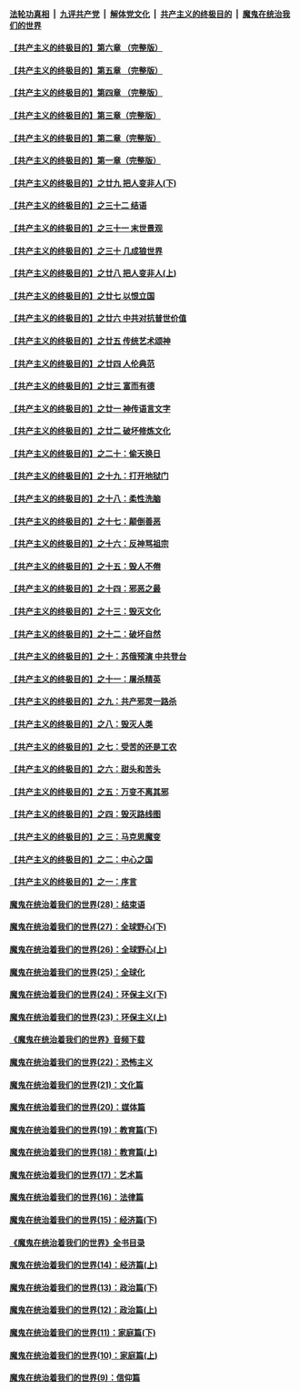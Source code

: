 

####  [法轮功真相](../../../../basic/blob/master/README.md?t=05222201) &nbsp;|&nbsp; [九评共产党](../../../../9ping.md/blob/master/README.md?t=05222201) &nbsp;|&nbsp; [解体党文化](../../../../jtdwh.md/blob/master/README.md?t=05222201)  &nbsp;|&nbsp; [共产主义的终极目的](../../../../gczydzjmd.md/blob/master/README.md?t=05222201) &nbsp;|&nbsp; [魔鬼在统治我们的世界](../../../../mgztzwmdsj.md/blob/master/README.md?t=05222201) 

#### [【共产主义的终极目的】第六章 （完整版）](../pages/nsc422/n11428913.md?t=05222201) 

#### [【共产主义的终极目的】第五章 （完整版）](../pages/nsc422/n11428912.md?t=05222201) 

#### [【共产主义的终极目的】第四章 （完整版）](../pages/nsc422/n11428907.md?t=05222201) 

#### [【共产主义的终极目的】第三章（完整版）](../pages/nsc422/n11428848.md?t=05222201) 

#### [【共产主义的终极目的】第二章（完整版）](../pages/nsc422/n11428831.md?t=05222201) 

#### [【共产主义的终极目的】第一章（完整版）](../pages/nsc422/n11417651.md?t=05222201) 

#### [【共产主义的终极目的】之廿九 把人变非人(下)](../pages/nsc422/n11344140.md?t=05222201) 

#### [【共产主义的终极目的】之三十二 结语](../pages/nsc422/n11360535.md?t=05222201) 

#### [【共产主义的终极目的】之三十一 末世景观](../pages/nsc422/n11351129.md?t=05222201) 

#### [【共产主义的终极目的】之三十 几成狼世界](../pages/nsc422/n11348280.md?t=05222201) 

#### [【共产主义的终极目的】之廿八 把人变非人(上)](../pages/nsc422/n11340492.md?t=05222201) 

#### [【共产主义的终极目的】之廿七 以恨立国](../pages/nsc422/n11336944.md?t=05222201) 

#### [【共产主义的终极目的】之廿六 中共对抗普世价值](../pages/nsc422/n11324785.md?t=05222201) 

#### [【共产主义的终极目的】之廿五 传统艺术颂神](../pages/nsc422/n11296396.md?t=05222201) 

#### [【共产主义的终极目的】之廿四 人伦典范](../pages/nsc422/n11296397.md?t=05222201) 

#### [【共产主义的终极目的】之廿三 富而有德](../pages/nsc422/n11283598.md?t=05222201) 

#### [【共产主义的终极目的】之廿一 神传语言文字](../pages/nsc422/n11263265.md?t=05222201) 

#### [【共产主义的终极目的】之廿二 破坏修炼文化](../pages/nsc422/n11245728.md?t=05222201) 

#### [【共产主义的终极目的】之二十：偷天换日](../pages/nsc422/n11238846.md?t=05222201) 

#### [【共产主义的终极目的】之十九：打开地狱门](../pages/nsc422/n11206376.md?t=05222201) 

#### [【共产主义的终极目的】之十八：柔性洗脑](../pages/nsc422/n11199994.md?t=05222201) 

#### [【共产主义的终极目的】之十七：颠倒善恶](../pages/nsc422/n11179782.md?t=05222201) 

#### [【共产主义的终极目的】之十六：反神骂祖宗](../pages/nsc422/n11166798.md?t=05222201) 

#### [【共产主义的终极目的】之十五：毁人不倦](../pages/nsc422/n11166792.md?t=05222201) 

#### [【共产主义的终极目的】之十四：邪恶之最](../pages/nsc422/n11150249.md?t=05222201) 

#### [【共产主义的终极目的】之十三：毁灭文化](../pages/nsc422/n11135227.md?t=05222201) 

#### [【共产主义的终极目的】之十二：破坏自然](../pages/nsc422/n11135214.md?t=05222201) 

#### [【共产主义的终极目的】之十：苏俄预演 中共登台](../pages/nsc422/n11118424.md?t=05222201) 

#### [【共产主义的终极目的】之十一：屠杀精英](../pages/nsc422/n11118442.md?t=05222201) 

#### [【共产主义的终极目的】之九：共产邪灵一路杀](../pages/nsc422/n11114139.md?t=05222201) 

#### [【共产主义的终极目的】之八：毁灭人类](../pages/nsc422/n11108503.md?t=05222201) 

#### [【共产主义的终极目的】之七：受苦的还是工农](../pages/nsc422/n11101809.md?t=05222201) 

#### [【共产主义的终极目的】之六：甜头和苦头](../pages/nsc422/n11096971.md?t=05222201) 

#### [【共产主义的终极目的】之五：万变不离其邪](../pages/nsc422/n11091285.md?t=05222201) 

#### [【共产主义的终极目的】之四：毁灭路线图](../pages/nsc422/n11086284.md?t=05222201) 

#### [【共产主义的终极目的】之三：马克思魔变](../pages/nsc422/n11061941.md?t=05222201) 

#### [【共产主义的终极目的】之二：中心之国](../pages/nsc422/n11047728.md?t=05222201) 

#### [【共产主义的终极目的】之一：序言](../pages/nsc422/n11086077.md?t=05222201) 

#### [魔鬼在统治着我们的世界(28)：结束语](../pages/nsc422/n10936246.md?t=05222201) 

#### [魔鬼在统治着我们的世界(27)：全球野心(下)](../pages/nsc422/n10928319.md?t=05222201) 

#### [魔鬼在统治着我们的世界(26)：全球野心(上)](../pages/nsc422/n10900318.md?t=05222201) 

#### [魔鬼在统治着我们的世界(25)：全球化](../pages/nsc422/n10788205.md?t=05222201) 

#### [魔鬼在统治着我们的世界(24)：环保主义(下)](../pages/nsc422/n10695307.md?t=05222201) 

#### [魔鬼在统治着我们的世界(23)：环保主义(上)](../pages/nsc422/n10688613.md?t=05222201) 

#### [《魔鬼在统治着我们的世界》音频下载](../pages/nsc422/n10635553.md?t=05222201) 

#### [魔鬼在统治着我们的世界(22)：恐怖主义](../pages/nsc422/n10614727.md?t=05222201) 

#### [魔鬼在统治着我们的世界(21)：文化篇](../pages/nsc422/n10597706.md?t=05222201) 

#### [魔鬼在统治着我们的世界(20)：媒体篇](../pages/nsc422/n10586579.md?t=05222201) 

#### [魔鬼在统治着我们的世界(19)：教育篇(下)](../pages/nsc422/n10564808.md?t=05222201) 

#### [魔鬼在统治着我们的世界(18)：教育篇(上)](../pages/nsc422/n10526970.md?t=05222201) 

#### [魔鬼在统治着我们的世界(17)：艺术篇](../pages/nsc422/n10499093.md?t=05222201) 

#### [魔鬼在统治着我们的世界(16)：法律篇](../pages/nsc422/n10485969.md?t=05222201) 

#### [魔鬼在统治着我们的世界(15)：经济篇(下)](../pages/nsc422/n10469975.md?t=05222201) 

#### [《魔鬼在统治着我们的世界》全书目录](../pages/nsc422/n10464261.md?t=05222201) 

#### [魔鬼在统治着我们的世界(14)：经济篇(上)](../pages/nsc422/n10457370.md?t=05222201) 

#### [魔鬼在统治着我们的世界(13)：政治篇(下)](../pages/nsc422/n10448270.md?t=05222201) 

#### [魔鬼在统治着我们的世界(12)：政治篇(上)](../pages/nsc422/n10444576.md?t=05222201) 

#### [魔鬼在统治着我们的世界(11)：家庭篇(下)](../pages/nsc422/n10440961.md?t=05222201) 

#### [魔鬼在统治着我们的世界(10)：家庭篇(上)](../pages/nsc422/n10435448.md?t=05222201) 

#### [魔鬼在统治着我们的世界(9)：信仰篇](../pages/nsc422/n10432159.md?t=05222201) 

